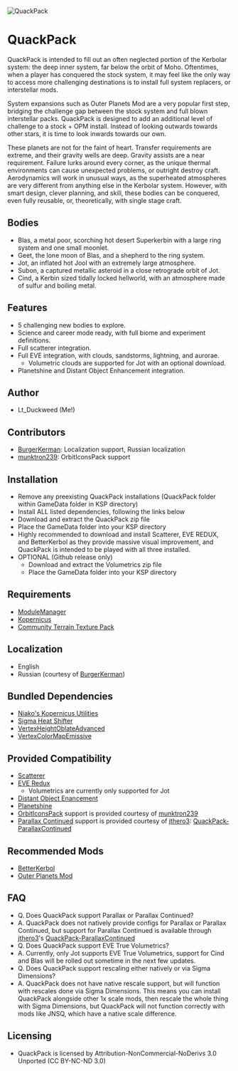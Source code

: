 ![QuackPack](Banner/QuackPack.png)
# QuackPack
QuackPack is intended to fill out an often neglected portion of the Kerbolar system: the deep inner system, far below the orbit of Moho.  Oftentimes, when a player has conquered the stock system, it may feel like the only way to access more challenging destinations is to install full system replacers, or interstellar mods.

System expansions such as Outer Planets Mod are a very popular first step, bridging the challenge gap between the stock system and full blown interstellar packs. QuackPack is designed to add an additional level of challenge to a stock + OPM install.  Instead of looking outwards towards other stars, it is time to look inwards towards our own.

These planets are not for the faint of heart.  Transfer requirements are extreme, and their gravity wells are deep.  Gravity assists are a near requirement. Failure lurks around every corner, as the unique thermal environments can cause unexpected problems, or outright destroy craft.  Aerodynamics will work in unusual ways, as the superheated atmospheres are very different from anything else in the Kerbolar system.  However, with smart design, clever planning, and skill, these bodies can be conquered, even fully reusable, or, theoretically, with single stage craft.

## Bodies
* Blas, a metal poor, scorching hot desert Superkerbin with a large ring system and one small moonlet.
* Geet, the lone moon of Blas, and a shepherd to the ring system.
* Jot, an inflated hot Jool with an extremely large atmosphere.
* Subon, a captured metallic asteroid in a close retrograde orbit of Jot.
* Cind, a Kerbin sized tidally locked hellworld, with an atmosphere made of sulfur and boiling metal.

## Features
* 5 challenging new bodies to explore.
* Science and career mode ready, with full biome and experiment definitions.
* Full scatterer integration.
* Full EVE integration, with clouds, sandstorms, lightning, and aurorae.
  * Volumetric clouds are supported for Jot with an optional download. 
* Planetshine and Distant Object Enhancement integration.

## Author
* Lt_Duckweed (Me!)

## Contributors
* [BurgerKerman](https://github.com/BurgerKerman): Localization support, Russian localization
* [munktron239](https://github.com/munktron239): OrbitIconsPack support

## Installation
* Remove any preexisting QuackPack installations (QuackPack folder within GameData folder in KSP directory)
* Install ALL listed dependencies, following the links below
* Download and extract the QuackPack zip file
* Place the GameData folder into your KSP directory
* Highly recommended to download and install Scatterer, EVE REDUX, and BetterKerbol as they provide massive visual improvement, and QuackPack is intended to be played with all three installed.
* OPTIONAL (Github release only)
  * Download and extract the Volumetrics zip file
  * Place the GameData folder into your KSP directory

## Requirements
* [ModuleManager](https://forum.kerbalspaceprogram.com/index.php?/topic/50533-18x-112x-module-manager-422-june-18th-2022-the-heatwave-edition/)
* [Kopernicus](https://forum.kerbalspaceprogram.com/index.php?/topic/200143-180-1123-kopernicus-stable-branch-last-updated-august-12th-2022/)
* [Community Terrain Texture Pack](https://forum.kerbalspaceprogram.com/index.php?/topic/165873-ksp-15x-community-terrain-textures-pack-104-25-oct-2018/)

## Localization
* English
* Russian (courtesy of [BurgerKerman](https://github.com/BurgerKerman))

## Bundled Dependencies
* [Niako's Kopernicus Utilities](https://forum.kerbalspaceprogram.com/index.php?/topic/207768-112-niakos-kopernicus-utilities-smoother-heightmaps/)
* [Sigma Heat Shifter](https://github.com/Sigma88/Sigma-HeatShifter)
* [VertexHeightOblateAdvanced](https://forum.kerbalspaceprogram.com/topic/222923-1125-kopernicus-vertexheightoblateadvanced-112-easy-oblate-bodies/)
* [VertexColorMapEmissive](https://forum.kerbalspaceprogram.com/topic/225111-1125-kopernicus-vertexcolormapemissive-100-easy-emissives/)

## Provided Compatibility
* [Scatterer](https://forum.kerbalspaceprogram.com/index.php?/topic/103963-wip19x-112x-scatterer-atmospheric-scattering-00838-14082022-scattering-improvements-in-game-atmo-generation-and-multi-sun-support/)
* [EVE Redux](https://forum.kerbalspaceprogram.com/index.php?/topic/196411-19-112x-eve-redux-performance-enhanced-eve-maintenance-v11171-09092022/)
  * Volumetrics are currently only supported for Jot
* [Distant Object Enancement](https://forum.kerbalspaceprogram.com/index.php?/topic/205063-ksp-131-distant-object-enhancement-doe-l-under-new-management-2119-2022-0727/)
* [Planetshine](https://forum.kerbalspaceprogram.com/index.php?/topic/173138-112x-planetshine-0266-feb-22-2022/)
* [OrbitIconsPack](https://forum.kerbalspaceprogram.com/topic/226024-112x-orbiticonspack-140-updated-march-16th-2025-cet/) support is provided courtesy of [munktron239](https://github.com/munktron239)
* [Parallax Continued](https://forum.kerbalspaceprogram.com/topic/209714-112x-parallax-pbr-terrain-and-surface-objects-208/) support is provided courtesy of [jthero3](https://github.com/jthero3): [QuackPack-ParallaxContinued](https://github.com/jthero3/QuackPack-ParallaxContinued/releases/latest)

## Recommended Mods
* [BetterKerbol](https://forum.kerbalspaceprogram.com/index.php?/topic/207389-112x-kopernicus-betterkerbol-v101-a-kerbol-graphics-enhancement/)
* [Outer Planets Mod](https://forum.kerbalspaceprogram.com/index.php?/topic/184789-131-112x-outer-planets-mod-v2210-3rd-jan-2022/)

## FAQ
* Q. Does QuackPack support Parallax or Parallax Continued?
* A. QuackPack does not natively provide configs for Parallax or Parallax Continued, but support for Parallax Continued is available through [jthero3](https://github.com/jthero3)'s [QuackPack-ParallaxContinued](https://github.com/jthero3/QuackPack-ParallaxContinued/releases/latest)
* Q. Does QuackPack support EVE True Volumetrics?
* A. Currently, only Jot supports EVE True Volumetrics, support for Cind and Blas will be rolled out sometime in the next few updates.
* Q. Does QuackPack support rescaling either natively or via Sigma Dimensions?
* A. QuackPack does not have native rescale support, but will function with rescales done via Sigma Dimensions. This means you can install QuackPack alongside other 1x scale mods, then rescale the whole thing with Sigma Dimensions, but QuackPack will not function correctly with mods like JNSQ, which have a native scale difference.

## Licensing
* QuackPack is licensed by Attribution-NonCommercial-NoDerivs 3.0 Unported (CC BY-NC-ND 3.0)
